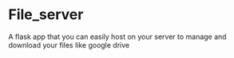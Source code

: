 # File_server
A flask app that you can easily host on your server to manage and download your files like google drive
